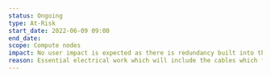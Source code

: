 ```yaml
---
status: Ongoing
type: At-Risk
start_date: 2022-06-09 09:00
end_date:
scope: Compute nodes
impact: No user impact is expected as there is redundancy built into the system      
reason: Essential electrical work which will include the cables which feed the Power Distribution Units (PDUs) on ARCHER2
---
```


